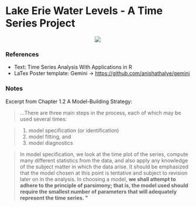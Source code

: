 # Lake Erie Water Levels - A Time Series Project

<p align="center">
<a href="https://github.com/Kayx23/4A03_Project/blob/assets/Poster.pdf">
<img src="https://github.com/Kayx23/4A03_Project/blob/assets/Poster.png">
</a>
</p>

### References
* Text: Time Series Analysis With Applications in R
* LaTex Poster template: Gemini -> https://github.com/anishathalye/gemini

### Notes
Excerpt from Chapter 1.2 A Model-Building Strategy:

> ...There are three main steps in the process, each of which may be used several times:

> 1. model specification (or identification)
> 2. model fitting, and
> 3. model diagnostics

> In model specification, we look at the time plot of the series, compute many different statistics from the data, and also apply any knowledge of the subject matter in which the data arise. It should be emphasized that the model chosen at this point is tentative and subject to revision later on in the analysis. In choosing a model, __we shall attempt to adhere to the principle of parsimony; that is, the model used should require the smallest number of parameters that will adequately represent the time series. "__
